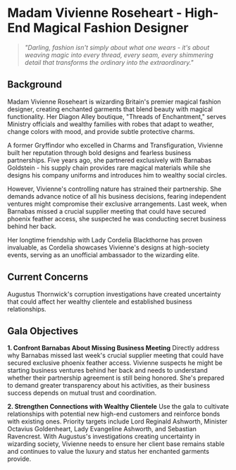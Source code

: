# Madam Vivienne Roseheart - High-End Magical Fashion Designer

> *"Darling, fashion isn't simply about what one wears - it's about weaving magic into every thread, every seam, every shimmering detail that transforms the ordinary into the extraordinary."*

## Background

Madam Vivienne Roseheart is wizarding Britain's premier magical fashion designer, creating enchanted garments that blend beauty with magical functionality. Her Diagon Alley boutique, "Threads of Enchantment," serves Ministry officials and wealthy families with robes that adapt to weather, change colors with mood, and provide subtle protective charms.

A former Gryffindor who excelled in Charms and Transfiguration, Vivienne built her reputation through bold designs and fearless business partnerships. Five years ago, she partnered exclusively with Barnabas Goldstein - his supply chain provides rare magical materials while she designs his company uniforms and introduces him to wealthy social circles.

However, Vivienne's controlling nature has strained their partnership. She demands advance notice of all his business decisions, fearing independent ventures might compromise their exclusive arrangements. Last week, when Barnabas missed a crucial supplier meeting that could have secured phoenix feather access, she suspected he was conducting secret business behind her back.

Her longtime friendship with Lady Cordelia Blackthorne has proven invaluable, as Cordelia showcases Vivienne's designs at high-society events, serving as an unofficial ambassador to the wizarding elite.

## Current Concerns

Augustus Thornwick's corruption investigations have created uncertainty that could affect her wealthy clientele and established business relationships.

## Gala Objectives

**1. Confront Barnabas About Missing Business Meeting**
Directly address why Barnabas missed last week's crucial supplier meeting that could have secured exclusive phoenix feather access. Vivienne suspects he might be starting business ventures behind her back and needs to understand whether their partnership agreement is still being honored. She's prepared to demand greater transparency about his activities, as their business success depends on mutual trust and coordination.

**2. Strengthen Connections with Wealthy Clientele**
Use the gala to cultivate relationships with potential new high-end customers and reinforce bonds with existing ones. Priority targets include Lord Reginald Ashworth, Minister Octavius Goldenheart, Lady Evangeline Ashworth, and Sebastian Ravencrest. With Augustus's investigations creating uncertainty in wizarding society, Vivienne needs to ensure her client base remains stable and continues to value the luxury and status her enchanted garments provide.
